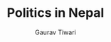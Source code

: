 ---
title: Politics in Nepal
layout: post
author: Gaurav Tiwari
categories:
  - politics
summary: Overview of politics in Nepal
thumbnail: posts/useful-tools.jpg
---